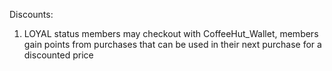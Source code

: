 Discounts:
1. LOYAL status members may checkout with CoffeeHut_Wallet, members gain points from purchases that can be used in their next purchase for a discounted price

